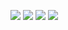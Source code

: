 ![](https://github.com/portadesx/portadesx-screenshots/raw/main/trixie/kde/boot.jpg)
![](https://github.com/portadesx/portadesx-screenshots/raw/main/trixie/kde/desktop.jpg)
![](https://github.com/portadesx/portadesx-screenshots/raw/main/trixie/kde/app1.jpg)
![](https://github.com/portadesx/portadesx-screenshots/raw/main/trixie/kde/vnc.jpg)
